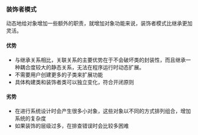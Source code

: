 ### 装饰者模式
动态地给对象增加一些额外的职责，就增加对象功能来说，装饰者模式比继承更加灵活。

#### 优势
* 与继承关系相比，关联关系的主要优势在于不会破坏类的封装性，而且继承一种耦合度较大的静态关系，无法在程序运行时动态扩展。
* 不需要用户创建更多的子类来扩展功能
* 具体构建类和装饰者类可以独立变化，符合开闭原则

#### 劣势
* 在进行系统设计时会产生很多小对象，这些对象以不同的方式排列组合，增加系统的复杂度
* 如果装饰的层级过多，在排查错误时会比较多困难

